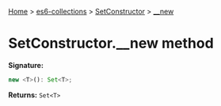 [Home](./index) &gt; [es6-collections](./es6-collections.md) &gt; [SetConstructor](./es6-collections.setconstructor.md) &gt; [\_\_new](./es6-collections.setconstructor.__new.md)

# SetConstructor.\_\_new method


**Signature:**
```javascript
new <T>(): Set<T>;
```
**Returns:** `Set<T>`

